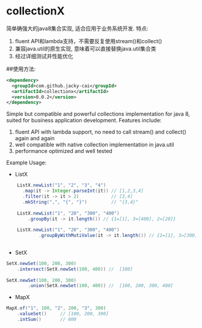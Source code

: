 # collectionX

简单确强大的java8集合实现, 适合应用于业务系统开发.
特点:
1. fluent API和lambda支持，不需要反复使用stream()和collect()  
2. 兼容java.util的原生实现, 意味着可以直接替换java.util集合类
3. 经过详细测试并性能优化

##使用方法:

```xml
<dependency>
  <groupId>com.github.jacky-cai</groupId>
  <artifactId>collectionx</artifactId>
  <version>0.0.2</version>
</dependency>
```

Simple but compatible and powerful collections implementation for java 8, suited for business application development.
Features include:
1. fluent API with lambda support, no need to call stream() and collect() again and again 
2. well compatible with native collection implementation in java.util
3. performance optimized and well tested

Example Usage: 
*  ListX 
```java
    ListX.newList("1", "2", "3", "4")
      .map(it -> Integer.parseInt(it)) // [1,2,3,4]
      .filter(it -> it > 2)            // [3,4]
      .mkString(",", "{", "}")         // "{3,4}" 
      
    ListX.newList("1", "20", "300", "400")
        .groupBy(it -> it.length()) // {1=[1], 3=[400], 2=[20]}
        
    ListX.newList("1", "20", "300", "400")
            .groupByWithMutiValue(it -> it.length()) // {1=[1], 3=[300, 400], 2=[20]}        
        
```

*  SetX 
```java
SetX.newSet(100, 200, 300)
    .intersect(SetX.newSet(100, 400)) //  [100]
    
SetX.newSet(100, 200, 300)
        .union(SetX.newSet(100, 400)) //  [100, 200, 300, 400]
```

*  MapX
```java
MapX.of("1", 100, "2", 200, "3", 300)
    .valueSet()     // [100, 200, 300]
    .intSum()       // 600
```
